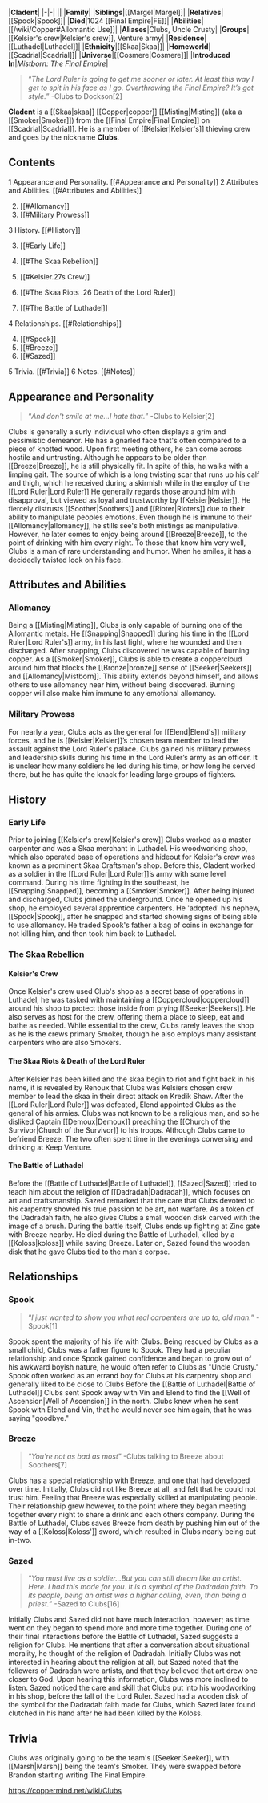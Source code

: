 |**Cladent**|
|-|-|
||
|**Family**|
|**Siblings**|[[Margel\|Margel]]|
|**Relatives**|[[Spook\|Spook]]|
|**Died**|1024 [[Final Empire\|FE]]|
|**Abilities**|[[/wiki/Copper#Allomantic Use]]|
|**Aliases**|Clubs, Uncle Crusty|
|**Groups**|[[Kelsier's crew\|Kelsier's crew]], Venture army|
|**Residence**|[[Luthadel\|Luthadel]]|
|**Ethnicity**|[[Skaa\|Skaa]]|
|**Homeworld**|[[Scadrial\|Scadrial]]|
|**Universe**|[[Cosmere\|Cosmere]]|
|**Introduced In**|*Mistborn: The Final Empire*|

>“*The Lord Ruler is going to get me sooner or later. At least this way I get to spit in his face as I go. Overthrowing the Final Empire? It’s got style.*”
\-Clubs to Dockson[2]


**Cladent** is a [[Skaa\|skaa]] [[Copper\|copper]] [[Misting\|Misting]] (aka a [[Smoker\|Smoker]]) from the [[Final Empire\|Final Empire]] on [[Scadrial\|Scadrial]]. He is a member of [[Kelsier\|Kelsier's]] thieving crew and goes by the nickname **Clubs**.

## Contents

1 Appearance and Personality. [[#Appearance and Personality]] 
2 Attributes and Abilities. [[#Attributes and Abilities]] 

2. [[#Allomancy]] 
2. [[#Military Prowess]] 


3 History. [[#History]] 

3. [[#Early Life]] 
3. [[#The Skaa Rebellion]] 

3. [[#Kelsier.27s Crew]] 
3. [[#The Skaa Riots .26 Death of the Lord Ruler]] 
3. [[#The Battle of Luthadel]] 




4 Relationships. [[#Relationships]] 

4. [[#Spook]] 
4. [[#Breeze]] 
4. [[#Sazed]] 


5 Trivia. [[#Trivia]] 
6 Notes. [[#Notes]] 


## Appearance and Personality
>“*And don't smile at me...I hate that.*”
\-Clubs to Kelsier[2]


Clubs is generally a surly individual who often displays a grim and pessimistic demeanor. He has a gnarled face that's often compared to a piece of knotted wood. Upon first meeting others, he can come across hostile and untrusting. Although he appears to be older than [[Breeze\|Breeze]], he is still physically fit. In spite of this, he walks with a limping gait. The source of which is a long twisting scar that runs up his calf and thigh, which he received during a skirmish while in the employ of the [[Lord Ruler\|Lord Ruler]] He generally regards those around him with disapproval, but viewed as loyal and trustworthy by [[Kelsier\|Kelsier]]. He fiercely distrusts [[Soother\|Soothers]] and [[Rioter\|Rioters]] due to their ability to manipulate peoples emotions. Even though he is immune to their [[Allomancy\|allomancy]], he stills see's both mistings as manipulative. However, he later comes to enjoy being around [[Breeze\|Breeze]], to the point of drinking with him every night.
To those that know him very well, Clubs is a man of rare understanding and humor. When he smiles, it has a decidedly twisted look on his face. 

## Attributes and Abilities
 
### Allomancy
Being a [[Misting\|Misting]], Clubs is only capable of burning one of the Allomantic metals. He [[Snapping\|Snapped]] during his time in the [[Lord Ruler\|Lord Ruler's]] army, in his last fight, where he wounded and then discharged. After snapping, Clubs discovered he was capable of burning copper. As a [[Smoker\|Smoker]], Clubs is able to create a coppercloud around him that blocks the [[Bronze\|bronze]] sense of [[Seeker\|Seekers]] and [[Allomancy\|Mistborn]]. This ability extends beyond himself, and allows others to use allomancy near him, without being discovered. Burning copper will also make him immune to any emotional allomancy.

### Military Prowess
For nearly a year, Clubs acts as the general for [[Elend\|Elend's]] military forces, and he is [[Kelsier\|Kelsier]]’s chosen team member to lead the assault against the Lord Ruler's palace. Clubs gained his military prowess and leadership skills during his time in the Lord Ruler’s army as an officer. It is unclear how many soldiers he led during his time, or how long he served there, but he has quite the knack for leading large groups of fighters.

## History
### Early Life
Prior to joining [[Kelsier's crew\|Kelsier's crew]] Clubs worked as a master carpenter and was a Skaa merchant in Luthadel. His woodworking shop, which also operated base of operations and hideout for Kelsier's crew was known as a prominent Skaa Craftsman's shop. Before this, Cladent worked as a soldier in the [[Lord Ruler\|Lord Ruler]]’s army with some level command. During his time fighting in the southeast, he [[Snapping\|Snapped]], becoming a [[Smoker\|Smoker]]. After being injured and discharged, Clubs joined the underground. Once he opened up his shop, he employed several apprentice carpenters. He 'adopted' his nephew, [[Spook\|Spook]], after he snapped and started showing signs of being able to use allomancy. He traded Spook's father a bag of coins in exchange for not killing him, and then took him back to Luthadel.

### The Skaa Rebellion
#### Kelsier's Crew
 
Once Kelsier's crew used Club's shop as a secret base of operations in Luthadel, he was tasked with maintaining a [[Coppercloud\|coppercloud]] around his shop to protect those inside from prying [[Seeker\|Seekers]]. He also serves as host for the crew, offering them a place to sleep, eat and bathe as needed. While essential to the crew, Clubs rarely leaves the shop as he is the crews primary Smoker, though he also employs many assistant carpenters who are also Smokers.

#### The Skaa Riots & Death of the Lord Ruler
After Kelsier has been killed and the skaa begin to riot and fight back in his name, it is revealed by Renoux that Clubs was Kelsiers chosen crew member to lead the skaa in their direct attack on Kredik Shaw. After the [[Lord Ruler\|Lord Ruler]] was defeated, Elend appointed Clubs as the general of his armies.
Clubs was not known to be a religious man, and so he disliked Captain [[Demoux\|Demoux]] preaching the [[Church of the Survivor\|Church of the Survivor]] to his troops.
Although Clubs came to befriend Breeze. The two often spent time in the evenings conversing and drinking at Keep Venture.

#### The Battle of Luthadel
Before the [[Battle of Luthadel\|Battle of Luthadel]], [[Sazed\|Sazed]] tried to teach him about the religion of [[Dadradah\|Dadradah]], which focuses on art and craftsmanship. Sazed remarked that the care that Clubs devoted to his carpentry showed his true passion to be art, not warfare. As a token of the Dadradah faith, he also gives Clubs a small wooden disk carved with the image of a brush. During the battle itself, Clubs ends up fighting at Zinc gate with Breeze nearby.
He died during the Battle of Luthadel, killed by a [[Koloss\|koloss]] while saving Breeze. Later on, Sazed found the wooden disk that he gave Clubs tied to the man's corpse.

## Relationships
### Spook
>“*I just wanted to show you what real carpenters are up to, old man.*”
\-Spook[1]


Spook spent the majority of his life with Clubs. Being rescued by Clubs as a small child, Clubs was a father figure to Spook. They had a peculiar relationship and once Spook gained confidence and began to grow out of his awkward boyish nature, he would often refer to Clubs as "Uncle Crusty." Spook often worked as an errand boy for Clubs at his carpentry shop and generally liked to be close to Clubs Before the [[Battle of Luthadel\|Battle of Luthadel]] Clubs sent Spook away with Vin and Elend to find the [[Well of Ascension\|Well of Ascension]] in the north. Clubs knew when he sent Spook with Elend and Vin, that he would never see him again, that he was saying "goodbye."

### Breeze
>“*You're not as bad as most*”
\-Clubs talking to Breeze about Soothers[7]


Clubs has a special relationship with Breeze, and one that had developed over time. Initially, Clubs did not like Breeze at all, and felt that he could not trust him. Feeling that Breeze was especially skilled at manipulating people. Their relationship grew however, to the point where they began meeting together every night to share a drink and each others company. During the Battle of Luthadel, Clubs saves Breeze from death by pushing him out of the way of a [[Koloss\|Koloss']] sword, which resulted in Clubs nearly being cut in-two.

### Sazed
>“*You must live as a soldier...But you can still dream like an artist. Here. I had this made for you. It is a symbol of the Dadradah faith. To its people, being an artist was a higher calling, even, than being a priest.*”
\-Sazed to Clubs[16]


Initially Clubs and Sazed did not have much interaction, however; as time went on they began to spend more and more time together. During one of their final interactions before the Battle of Luthadel, Sazed suggests a religion for Clubs. He mentions that after a conversation about situational morality, he thought of the religion of Dadradah. Initially Clubs was not interested in hearing about the religion at all, but Sazed noted that the followers of Dadradah were artists, and that they believed that art drew one closer to God. Upon hearing this information, Clubs was more inclined to listen. Sazed noticed the care and skill that Clubs put into his woodworking in his shop, before the fall of the Lord Ruler. Sazed had a wooden disk of the symbol for the Dadradah faith made for Clubs, which Sazed later found clutched in his hand after he had been killed by the Koloss.

## Trivia
Clubs was originally going to be the team's [[Seeker\|Seeker]], with [[Marsh\|Marsh]] being the team's Smoker. They were swapped before Brandon starting writing The Final Empire.


https://coppermind.net/wiki/Clubs